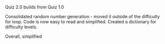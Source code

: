 Quiz 2.0 builds from Quiz 1.0

Consolidated random number generation - moved it outside of the difficulty for loop. Code is now easy to read and simplified. 
Created a dictionary for difficulty levels.

Overall, simplified
